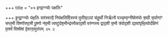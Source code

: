 +++
title = "०५ इन्द्राग्न्योः पक्षतिः"

+++
इ॒न्द्रा॒ग्न्योः प॑क्ष॒तिः सर॑स्वत्यै॒ निप॑क्षतिर्मि॒त्रस्य॑ तृ॒तीया॒ऽपां च॑तु॒र्थी निर्ऋ॑त्यै पञ्च॒म्य᳕ग्नीषोम॑योः ष॒ष्ठी स॒र्पाणा॑ꣳ सप्त॒मी विष्णो॑रष्ट॒मी पू॒ष्णो न॑व॒मी त्वष्टु॑र्दश॒मीन्द्र॑स्यैकाद॒शी वरु॑णस्य द्वाद॒शी य॒म्यै त्र॑योद॒शी द्यावा॑पृथि॒व्योर्दक्षि॑णं पा॒र्श्वं विश्वे॑षां दे॒वाना॒मुत्त॑रम् ॥५ ॥